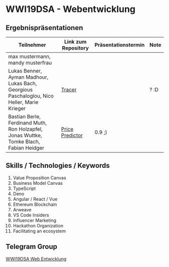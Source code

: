# WWI19DSA - Webentwicklung

## Ergebnispräsentationen

| Teilnehmer | Link zum Repository | Präsentationstermin | Note |
|----------------------|----------|----------|----------|
| max mustermann, mandy musterfrau | | | |
| Lukas Benner, Ayman Madhour, Lukas Bach, Georgious Paschaloglou, Nico Heller, Marie Krieger |[Tracer](https://github.com/michael-spengler/Tracer-wwi19dsa) | |? :D |
| Bastian Berle, Ferdinand Muth, Ron Holzapfel, Jonas Wuttke, Tomke Blach, Fabian Heidger | [Price Predictor](https://github.com/michael-spengler/price-predictor-wwi19dsa) | 0.9 ;) |

## Skills / Technologies / Keywords
1. Value Proposition Canvas
2. Business Model Canvas
3. TypeScript
4. Deno 
5. Angular / React / Vue
6. Ethereum Blockchain
7. Arweave
8. VS Code Insiders
9. Influencer Marketing 
10. Hackathon Organization
11. Facilitating an ecosystem 


## Telegram Group
[WWI19DSA Web Entwicklung](https://t.me/joinchat/CocyExMkogESIzc0mg2XFg)


